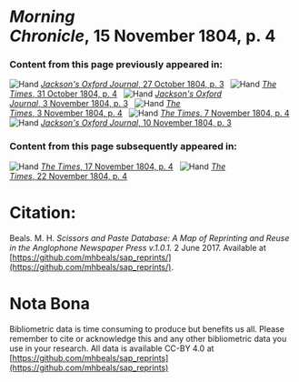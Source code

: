 # *Morning Chronicle*, 15 November 1804, p. 4  
  
### Content from this page previously appeared in:  
![Hand](http://scissorsandpaste.net/wp-content/uploads/2017/06/smallhandpointer.png) [*Jackson's Oxford Journal*, 27 October 1804, p. 3](https://mhbeals.github.io/sap_html/Jackson's-Oxford-Journal/Jackson's-Oxford-Journal-27-October-1804-p-3)  
![Hand](http://scissorsandpaste.net/wp-content/uploads/2017/06/smallhandpointer.png) [*The Times*, 31 October 1804, p. 4](https://mhbeals.github.io/sap_html/The-Times/The-Times-31-October-1804-p-4)  
![Hand](http://scissorsandpaste.net/wp-content/uploads/2017/06/smallhandpointer.png) [*Jackson's Oxford Journal*, 3 November 1804, p. 3](https://mhbeals.github.io/sap_html/Jackson's-Oxford-Journal/Jackson's-Oxford-Journal-3-November-1804-p-3)  
![Hand](http://scissorsandpaste.net/wp-content/uploads/2017/06/smallhandpointer.png) [*The Times*, 3 November 1804, p. 4](https://mhbeals.github.io/sap_html/The-Times/The-Times-3-November-1804-p-4)  
![Hand](http://scissorsandpaste.net/wp-content/uploads/2017/06/smallhandpointer.png) [*The Times*, 7 November 1804, p. 4](https://mhbeals.github.io/sap_html/The-Times/The-Times-7-November-1804-p-4)  
![Hand](http://scissorsandpaste.net/wp-content/uploads/2017/06/smallhandpointer.png) [*Jackson's Oxford Journal*, 10 November 1804, p. 3](https://mhbeals.github.io/sap_html/Jackson's-Oxford-Journal/Jackson's-Oxford-Journal-10-November-1804-p-3)  
  
### Content from this page subsequently appeared in:  
![Hand](http://scissorsandpaste.net/wp-content/uploads/2017/06/smallhandpointer.png) [*The Times*, 17 November 1804, p. 4](https://mhbeals.github.io/sap_html/The-Times/The-Times-17-November-1804-p-4)  
![Hand](http://scissorsandpaste.net/wp-content/uploads/2017/06/smallhandpointer.png) [*The Times*, 22 November 1804, p. 4](https://mhbeals.github.io/sap_html/The-Times/The-Times-22-November-1804-p-4)  


# Citation: 

Beals. M. H. *Scissors and Paste Database: A Map of Reprinting and Reuse in the Anglophone Newspaper Press v.1.0.1.* 2 June 2017. Available at [https://github.com/mhbeals/sap_reprints/](https://github.com/mhbeals/sap_reprints/). 

# Nota Bona

Bibliometric data is time consuming to produce but benefits us all. Please remember to cite or acknowledge this and any other bibliometric data you use in your research. All data is available CC-BY 4.0 at [https://github.com/mhbeals/sap_reprints](https://github.com/mhbeals/sap_reprints)